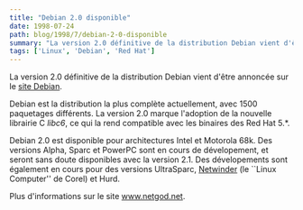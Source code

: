 ```yaml
---
title: "Debian 2.0 disponible"
date: 1998-07-24
path: blog/1998/7/debian-2-0-disponible
summary: "La version 2.0 définitive de la distribution Debian vient d'être annoncée sur le site Debian."
tags: ['Linux', 'Debian', 'Red Hat']
---
```


<P>
La version 2.0 définitive de la distribution Debian vient d'être annoncée
sur le <A HREF="http://www.dian.org/">site Debian</A>.  </P>

<P> Debian est la distribution la plus complète actuellement, avec 1500
paquetages différents. La version 2.0 marque l'adoption de la nouvelle
librairie C <EM>libc6</EM>, ce qui la rend compatible avec les binaires
des Red Hat 5.*.  </P>

<P> Debian 2.0 est disponible pour architectures Intel et Motorola 68k.
Des versions Alpha, Sparc et PowerPC sont en cours de
dévelopement, et seront sans doute disponibles avec la version 2.1. Des
dévelopements sont également en cours pour des versions UltraSparc, <A HREF="http://www.corelcomputer.com/products/linux_products.htm">Netwinder</A>
(le ``Linux Computer'' de Corel) et Hurd.  </P>

<P>
Plus d'informations sur le site <A HREF="http://www.netgod.net/">www.netgod.net</A>.
</P>


